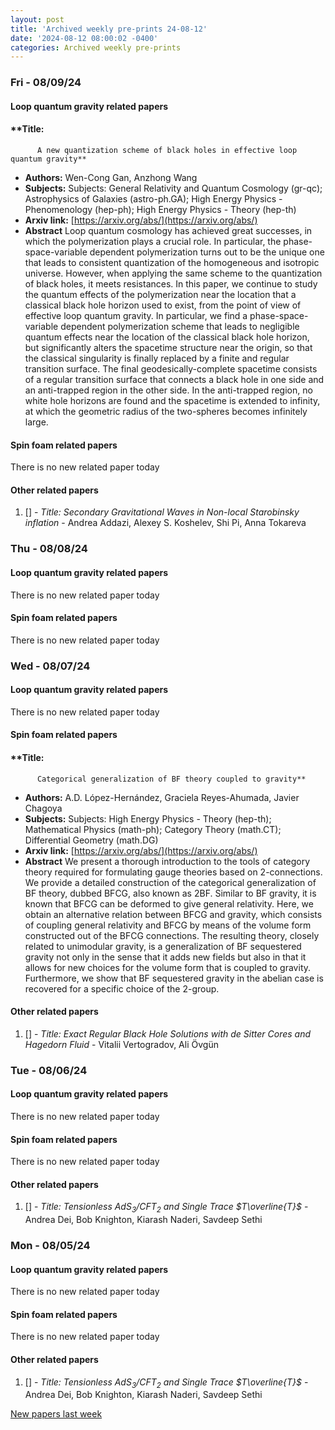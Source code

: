 ```yaml
---
layout: post
title: 'Archived weekly pre-prints 24-08-12'
date: '2024-08-12 08:00:02 -0400'
categories: Archived weekly pre-prints
---
```



### Fri - 08/09/24

#### Loop quantum gravity related papers

#### **Title:
          A new quantization scheme of black holes in effective loop quantum gravity**
 - **Authors:** Wen-Cong Gan, Anzhong Wang
 - **Subjects:** Subjects:
General Relativity and Quantum Cosmology (gr-qc); Astrophysics of Galaxies (astro-ph.GA); High Energy Physics - Phenomenology (hep-ph); High Energy Physics - Theory (hep-th)
 - **Arxiv link:** [https://arxiv.org/abs/](https://arxiv.org/abs/)
 - **Abstract**
 Loop quantum cosmology has achieved great successes, in which the polymerization plays a crucial role. In particular, the phase-space-variable dependent polymerization turns out to be the unique one that leads to consistent quantization of the homogeneous and isotropic universe. However, when applying the same scheme to the quantization of black holes, it meets resistances. In this paper, we continue to study the quantum effects of the polymerization near the location that a classical black hole horizon used to exist, from the point of view of effective loop quantum gravity. In particular, we find a phase-space-variable dependent polymerization scheme that leads to negligible quantum effects near the location of the classical black hole horizon, but significantly alters the spacetime structure near the origin, so that the classical singularity is finally replaced by a finite and regular transition surface. The final geodesically-complete spacetime consists of a regular transition surface that connects a black hole in one side and an anti-trapped region in the other side. In the anti-trapped region, no white hole horizons are found and the spacetime is extended to infinity, at which the geometric radius of the two-spheres becomes infinitely large. 

#### Spin foam related papers

There is no new related paper today 



#### Other related papers

1. [[]](https://arxiv.org/abs/) - *Title:
          Secondary Gravitational Waves in Non-local Starobinsky inflation* - Andrea Addazi, Alexey S. Koshelev, Shi Pi, Anna Tokareva



### Thu - 08/08/24

#### Loop quantum gravity related papers

There is no new related paper today 

#### Spin foam related papers

There is no new related paper today 

### Wed - 08/07/24

#### Loop quantum gravity related papers

There is no new related paper today 

#### Spin foam related papers

#### **Title:
          Categorical generalization of BF theory coupled to gravity**
 - **Authors:** A.D. López-Hernández, Graciela Reyes-Ahumada, Javier Chagoya
 - **Subjects:** Subjects:
High Energy Physics - Theory (hep-th); Mathematical Physics (math-ph); Category Theory (math.CT); Differential Geometry (math.DG)
 - **Arxiv link:** [https://arxiv.org/abs/](https://arxiv.org/abs/)
 - **Abstract**
 We present a thorough introduction to the tools of category theory required for formulating gauge theories based on 2-connections. We provide a detailed construction of the categorical generalization of BF theory, dubbed BFCG, also known as 2BF. Similar to BF gravity, it is known that BFCG can be deformed to give general relativity. Here, we obtain an alternative relation between BFCG and gravity, which consists of coupling general relativity and BFCG by means of the volume form constructed out of the BFCG connections. The resulting theory, closely related to unimodular gravity, is a generalization of BF sequestered gravity not only in the sense that it adds new fields but also in that it allows for new choices for the volume form that is coupled to gravity. Furthermore, we show that BF sequestered gravity in the abelian case is recovered for a specific choice of the 2-group. 



#### Other related papers

1. [[]](https://arxiv.org/abs/) - *Title:
          Exact Regular Black Hole Solutions with de Sitter Cores and Hagedorn Fluid* - Vitalii Vertogradov, Ali Övgün



### Tue - 08/06/24

#### Loop quantum gravity related papers

There is no new related paper today 

#### Spin foam related papers

There is no new related paper today 



#### Other related papers

1. [[]](https://arxiv.org/abs/) - *Title:
          Tensionless AdS$_3$/CFT$_2$ and Single Trace $T\overline{T}$* - Andrea Dei, Bob Knighton, Kiarash Naderi, Savdeep Sethi



### Mon - 08/05/24

#### Loop quantum gravity related papers

There is no new related paper today 

#### Spin foam related papers

There is no new related paper today 



#### Other related papers

1. [[]](https://arxiv.org/abs/) - *Title:
          Tensionless AdS$_3$/CFT$_2$ and Single Trace $T\overline{T}$* - Andrea Dei, Bob Knighton, Kiarash Naderi, Savdeep Sethi






[New papers last week]({{site.url}}/archived/weekly/pre-prints/2024/08/05/archived_weekly_papers.html)